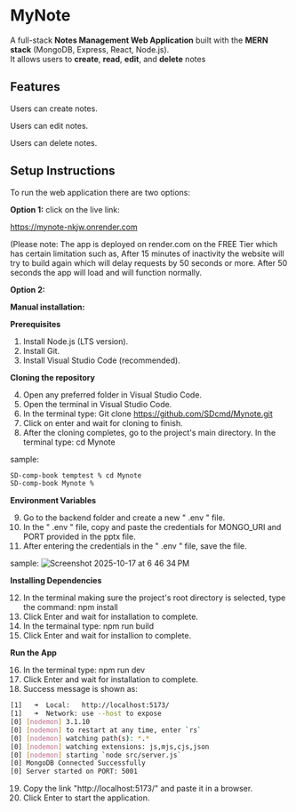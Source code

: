 # MyNote
A full-stack **Notes Management Web Application** built with the **MERN stack** (MongoDB, Express, React, Node.js).  
It allows users to **create**, **read**, **edit**, and **delete** notes

## Features 
Users can create notes.

Users can edit notes.

Users can delete notes.


## **Setup Instructions**

To run the web application there are two options:

**Option 1:**
click on the live link:

 https://mynote-nkjw.onrender.com
 
(Please note: The app is deployed on render.com on the FREE Tier which has certain limitation such as, After 15 minutes of inactivity the website will try to build again which will delay requests by 50 seconds or more. After 50 seconds the app will load and will function normally. 

**Option 2:**
 
 **Manual installation:**

**Prerequisites** 

 1. Install Node.js (LTS version).
 2. Install Git.
 3. Install Visual Studio Code (recommended).

**Cloning the repository**

 4. Open any preferred folder in Visual Studio Code.
 5. Open the terminal in Visual Studio Code.
 6. In the terminal type: Git clone https://github.com/SDcmd/Mynote.git 
 7. Click on enter and wait for cloning to finish. 
 8. After the cloning completes, go to the project's main directory. In the terminal type: cd Mynote
    
sample:
```bash 
SD-comp-book temptest % cd Mynote
SD-comp-book Mynote % 
```
**Environment Variables**

 9. Go to the backend folder and create a new " .env " file.
 10. In the " .env " file, copy and paste the credentials for MONGO_URI and PORT provided in the pptx file. 
 11. After entering the credentials in the " .env " file, save the file.

sample:
![Screenshot 2025-10-17 at 6 46 34 PM](https://github.com/user-attachments/assets/2bd9238e-db22-4006-8fdb-d96412fab998)


**Installing Dependencies** 

 12. In the terminal making sure the project's root directory is selected, type the command: npm install 
 13. Click Enter and wait for installation to complete.
 14. In the termainal type: npm run build 
 15. Click Enter and wait for installion to complete.

 **Run the App**

 16. In the terminal type: npm run dev 
 17. Click Enter and wait for installation to complete.
 18. Success message is shown as:

```bash
[1]   ➜  Local:   http://localhost:5173/
[1]   ➜  Network: use --host to expose
[0] [nodemon] 3.1.10
[0] [nodemon] to restart at any time, enter `rs`
[0] [nodemon] watching path(s): *.*
[0] [nodemon] watching extensions: js,mjs,cjs,json
[0] [nodemon] starting `node src/server.js`
[0] MongoDB Connected Successfully
[0] Server started on PORT: 5001
```
19. Copy the link "http://localhost:5173/" and paste it in a browser.
20. Click Enter to start the application.







 

 
